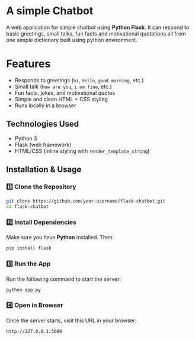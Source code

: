  # A simple Chatbot
A web application for simple chatbot using **Python Flask**.
It can respond to basic greetings, small talks, fun facts and motivational quotations all from one simple dictionary built using python environment.

# Features
- Responds to greetings (`hi`, `hello`, `good morning`, etc.)
- Small talk (`how are you`, `i am fine`, etc.)
- Fun facts, jokes, and motivational quotes
- Simple and clean HTML + CSS styling
- Runs locally in a browser

##  Technologies Used
- Python 3
- Flask (web framework)
- HTML/CSS (inline styling with `render_template_string`)

##  Installation & Usage
### 1️⃣ Clone the Repository
```bash
git clone https://github.com/your-username/flask-chatbot.git
cd flask-chatbot
```

### 2️⃣ Install Dependencies
Make sure you have **Python** installed. Then:
```bash
pip install flask
```

### 3️⃣ Run the App
Run the following command to start the server:

```bash
python app.py
```

### 4️⃣ Open in Browser
Once the server starts, visit this URL in your browser:

```bash
http://127.0.0.1:5000
```
